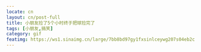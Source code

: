 ```yaml
---
locate: cn
layout: cn/post-full
title: 小朋友捡了5个小时终于把球捡完了
tags: [小朋友,搞笑]
category: gif
featimg: https://ws1.sinaimg.cn/large/7bb8bd97gy1fxsinlceywg207s04eb2c.gif
---
```

